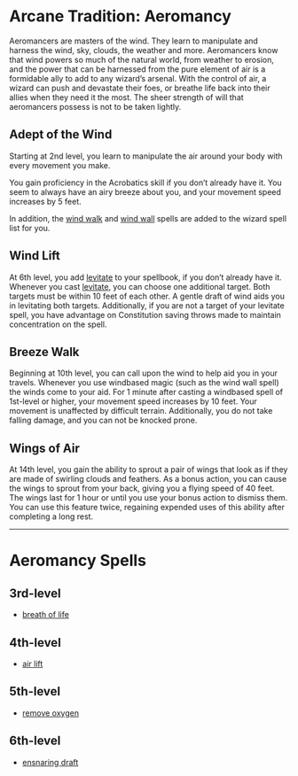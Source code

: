 # Arcane Tradition: Aeromancy
Aeromancers are masters of the wind. They learn to manipulate and harness the wind, sky, clouds, the weather and more. Aeromancers know that wind powers so much of the natural world, from weather to erosion, and the power that can be harnessed from the pure element of air is a formidable ally to add to any wizard’s arsenal. With the control of air, a wizard can push and devastate their foes, or breathe life back into their allies when they need it the most. The sheer strength of will that aeromancers possess is not to be taken lightly.

## Adept of the Wind
Starting at 2nd level, you learn to manipulate the air around your body with every movement you make. 

You gain proficiency in the Acrobatics skill if you don’t already have it. You seem to always have an airy breeze about you, and your movement speed increases by 5 feet.

In addition, the [wind walk]() and [wind wall]() spells are added to the wizard spell list for you.

## Wind Lift
At 6th level, you add [levitate]() to your spellbook, if you don’t already have it. Whenever you cast [levitate](), you can choose one additional target. Both targets must be within 10 feet of each other. A gentle draft of wind aids you in levitating both targets.  Additionally, if you are not a target of your levitate spell, you have advantage on Constitution saving throws made to maintain concentration on the spell.

## Breeze Walk
Beginning at 10th level, you can call upon the wind to help aid you in your travels. Whenever you use windbased magic (such as the wind wall spell) the winds come to your aid. For 1 minute after casting a windbased spell of 1st-level or higher, your movement speed increases by 10 feet. Your movement is unaffected by difficult terrain. Additionally, you do not take falling damage, and you can not be knocked prone.

## Wings of Air
At 14th level, you gain the ability to sprout a pair of wings that look as if they are made of swirling clouds and feathers. As a bonus action, you can cause the wings to sprout from your back, giving you a flying speed of 40 feet. The wings last for 1 hour or until you use your bonus action to dismiss them. You can use this feature twice, regaining expended uses of this ability after completing a long rest.

---

# Aeromancy Spells

## 3rd-level
* [breath of life](/Magic/Spells/breath-of-life.md)

## 4th-level
* [air lift](/Magic/Spells/air-lift.md)

## 5th-level
* [remove oxygen](/Magic/Spells/remove-oxygen.md)

## 6th-level
* [ensnaring draft](/Magic/Spells/ensnaring-draft.md)

